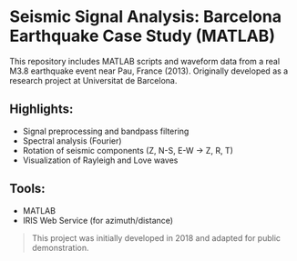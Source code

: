 # Seismic Signal Analysis: Barcelona Earthquake Case Study (MATLAB)

This repository includes MATLAB scripts and waveform data from a real M3.8 earthquake event near Pau, France (2013). Originally developed as a research project at Universitat de Barcelona.

## Highlights:
- Signal preprocessing and bandpass filtering
- Spectral analysis (Fourier)
- Rotation of seismic components (Z, N-S, E-W → Z, R, T)
- Visualization of Rayleigh and Love waves

## Tools:
- MATLAB
- IRIS Web Service (for azimuth/distance)

> This project was initially developed in 2018 and adapted for public demonstration.
